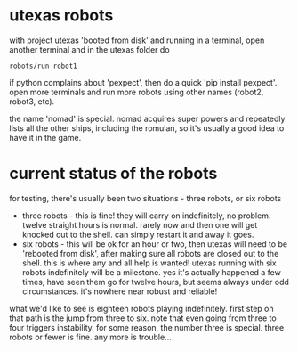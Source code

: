 # utexas robots

with project utexas 'booted from disk' and running in a terminal, open another terminal and in the utexas folder do

    robots/run robot1

if python complains about 'pexpect', then do a quick 'pip install pexpect'. open more terminals and run more robots using other names (robot2, robot3, etc).

the name 'nomad' is special. nomad acquires super powers and repeatedly lists all the other ships, including the romulan, so it's usually a good idea to have it in the game.

# current status of the robots

for testing, there's usually been two situations - three robots, or six robots

- three robots - this is fine! they will carry on indefinitely, no problem. twelve straight hours is normal. rarely now and then one will get knocked out to the shell. can simply restart it and away it goes.
- six robots - this will be ok for an hour or two, then utexas will need to be 'rebooted from disk', after making sure all robots are closed out to the shell. this is where any and all help is wanted! utexas running with six robots indefinitely will be a milestone. yes it's actually happened a few times, have seen them go for twelve hours, but seems always under odd circumstances. it's nowhere near robust and reliable!

what we'd like to see is eighteen robots playing indefinitely. first step on that path is the jump from three to six. note that even going from three to four triggers instability. for some reason, the number three is special. three robots or fewer is fine. any more is trouble...
